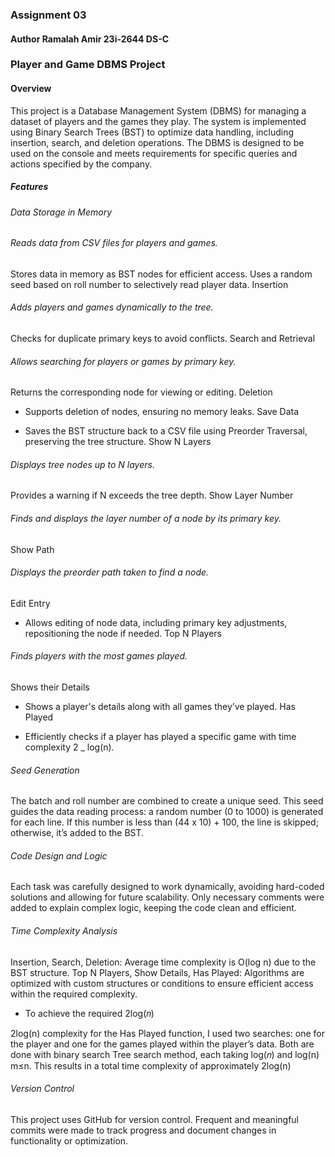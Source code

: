 ### Assignment 03

#### Author Ramalah Amir 23i-2644 DS-C

### Player and Game DBMS Project

#### Overview

This project is a Database Management System (DBMS) for managing a dataset of players and the games they play. The system is implemented using Binary Search Trees (BST) to optimize data handling, including insertion, search, and deletion operations. The DBMS is designed to be used on the console and meets requirements for specific queries and actions specified by the company.

##### Features

###### Data Storage in Memory

###### Reads data from CSV files for players and games.

Stores data in memory as BST nodes for efficient access.
Uses a random seed based on roll number to selectively read player data.
Insertion

###### Adds players and games dynamically to the tree.

Checks for duplicate primary keys to avoid conflicts.
Search and Retrieval

###### Allows searching for players or games by primary key.

Returns the corresponding node for viewing or editing.
Deletion

- Supports deletion of nodes, ensuring no memory leaks.
  Save Data

- Saves the BST structure back to a CSV file using Preorder Traversal, preserving the tree structure.
  Show N Layers

###### Displays tree nodes up to N layers.

Provides a warning if N exceeds the tree depth.
Show Layer Number

###### Finds and displays the layer number of a node by its primary key.

Show Path

###### Displays the preorder path taken to find a node.

Edit Entry

- Allows editing of node data, including primary key adjustments, repositioning the node if needed.
  Top N Players

###### Finds players with the most games played.

Shows their Details

- Shows a player's details along with all games they’ve played.
  Has Played

- Efficiently checks if a player has played a specific game with time complexity 2 \_ log(n).

###### Seed Generation

The batch and roll number are combined to create a unique seed. This seed guides the data reading process: a random number (0 to 1000) is generated for each line. If this number is less than (44 x 10) + 100, the line is skipped; otherwise, it’s added to the BST.

###### Code Design and Logic

Each task was carefully designed to work dynamically, avoiding hard-coded solutions and allowing for future scalability. Only necessary comments were added to explain complex logic, keeping the code clean and efficient.

###### Time Complexity Analysis

Insertion, Search, Deletion: Average time complexity is O(log n) due to the BST structure.
Top N Players, Show Details, Has Played: Algorithms are optimized with custom structures or conditions to ensure efficient access within the required complexity.

- To achieve the required 2log(𝑛)

2log(n) complexity for the Has Played function, I used two searches: one for the player and one for the games played within the player’s data. Both are done with binary search Tree search method, each taking log(𝑛) and log(n)
m≤n. This results in a total time complexity of approximately 2log(n)

###### Version Control

This project uses GitHub for version control. Frequent and meaningful commits were made to track progress and document changes in functionality or optimization.
